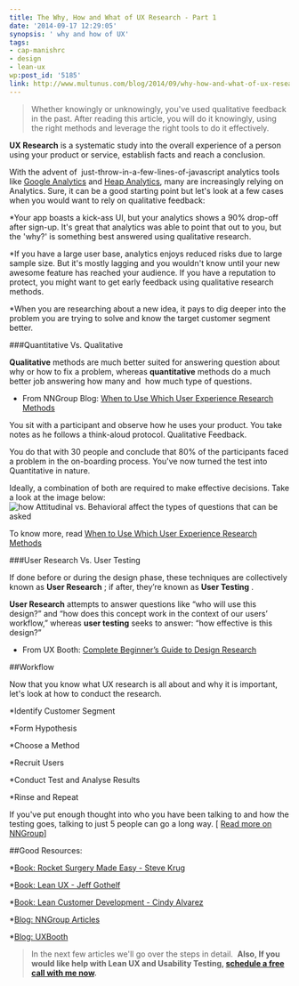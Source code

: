 ```yaml
---
title: The Why, How and What of UX Research - Part 1
date: '2014-09-17 12:29:05'
synopsis: ' why and how of UX'
tags:
- cap-manishrc
- design
- lean-ux
wp:post_id: '5185'
link: http://www.multunus.com/blog/2014/09/why-how-and-what-of-ux-research-part-1/
---
```


>Whether knowingly or unknowingly, you've used qualitative feedback in the past. After reading this article, you will do it 
knowingly, using the 
right methods and leverage the 
right tools to do it effectively.



**UX Research**
 is a 
systematic study into the 
overall experience of a person using your product or service, establish 
facts and reach a 
conclusion.

With the advent of 
just-throw-in-a-few-lines-of-javascript analytics tools like 
[Google Analytics](http://analytics.google.com) and 
[Heap Analytics](https://heapanalytics.com), many are increasingly relying on Analytics. Sure, it can be a good starting point but let's look at a few cases when you would want to rely on qualitative feedback:


*Your app boasts a kick-ass UI, but your analytics shows a 90% drop-off after sign-up. It's great that analytics was able to point that out to you, but the 'why?' is something best answered using qualitative research.

    
*If you have a large user base, analytics enjoys reduced risks due to large sample size. But it's mostly lagging and you wouldn't know until your new awesome feature has reached your audience. If you have a reputation to protect, you might want to get early feedback using qualitative research methods.

    
*When you are researching about a new idea, it pays to dig deeper into the problem you are trying to solve and know the target customer segment better.


###Quantitative Vs. Qualitative



**Qualitative**
 methods are much better suited for answering question about 
why or 
how to fix a problem, whereas 
**quantitative**
 methods do a much better job answering 
how many and 
how much type of questions.


- From NNGroup Blog: 
[When to Use Which User Experience Research Methods](http://www.nngroup.com/articles/which-ux-research-methods/)

You sit with a participant and observe how he uses your product. You take notes as he follows a think-aloud protocol. 
Qualitative Feedback.

You do that with 30 people and conclude that 80% of the participants faced a problem in the on-boarding process. 
You've now turned the test into Quantitative in nature.

Ideally, a combination of both are required to make effective decisions. Take a look at the image below: 
![how Attitudinal vs. Behavioral affect the types of questions that can be asked](http://media.nngroup.com/media/editor/alertbox/user-research-methods-2dandqs.png)

To know more, read 
[When to Use Which User Experience Research Methods](http://www.nngroup.com/articles/which-ux-research-methods/)


###User Research Vs. User Testing


If done before or during the design phase, these techniques are collectively known as 
**User Research**
; if after, they’re known as 
**User Testing**
.


**User Research**
 attempts to answer questions like 
“who will use this design?” and 
“how does this concept work in the context of our users’ workflow,” whereas 
**user testing**
 seeks to answer: 
“how effective is this design?”


- From UX Booth: 
[Complete Beginner’s Guide to Design Research](http://www.uxbooth.com/articles/complete-beginners-guide-to-design-research/)


##Workflow


Now that you know what UX research is all about and why it is important, let's look at how to conduct the research.


*Identify Customer Segment

    
*Form Hypothesis

    
*Choose a Method

    
*Recruit Users

    
*Conduct Test and Analyse Results

    
*Rinse and Repeat

If you've put enough thought into who you have been talking to and how the testing goes, talking to just 5 people can go a long way. [
[Read more on NNGroup](http://www.nngroup.com/articles/why-you-only-need-to-test-with-5-users/)]


##Good Resources:



*[Book: Rocket Surgery Made Easy - Steve Krug](http://www.amazon.in/Rocket-Surgery-Made-Easy-Do-It-Yourself/dp/0321657292)

    
*[Book: Lean UX - Jeff Gothelf](http://www.amazon.com/Lean-UX-Applying-Principles-Experience/dp/1449311652)

    
*[Book: Lean Customer Development - Cindy Alvarez](http://shop.oreilly.com/product/0636920028253.do)

    
*[Blog: NNGroup Articles](http://www.nngroup.com/articles/)

    
*[Blog: UXBooth](http://www.uxbooth.com/)


>In the next few articles we'll go over the steps in detail. 
**Also, If you would like help with Lean UX and Usability Testing, 
[schedule a free call with me now](https://www.sohelpful.me/manishrc).**
